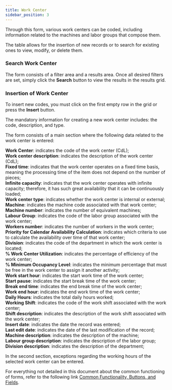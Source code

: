 ```yaml
---
title: Work Center
sidebar_position: 3
---
```


Through this form, various work centers can be coded, including information related to the machines and labor groups that compose them.

The table allows for the insertion of new records or to search for existing ones to view, modify, or delete them.

### Search Work Center 

The form consists of a filter area and a results area. Once all desired filters are set, simply click the **Search** button to view the results in the results grid.

### Insertion of Work Center 

To insert new codes, you must click on the first empty row in the grid or press the **Insert** button.

The mandatory information for creating a new work center includes: the code, description, and type.

The form consists of a main section where the following data related to the work center is entered:

**Work Center**: indicates the code of the work center (CdL);  
**Work center description**: indicates the description of the work center (CdL);  
**Fixed time**: indicates that the work center operates on a fixed time basis, meaning the processing time of the item does not depend on the number of pieces;  
**Infinite capacity**: indicates that the work center operates with infinite capacity; therefore, it has such great availability that it can be continuously loaded;  
**Work center type**: indicates whether the work center is internal or external;  
**Machine**: indicates the machine code associated with that work center;  
**Machine number**: indicates the number of equivalent machines;  
**Labour Group**: indicates the code of the labor group associated with the work center;  
**Workers number**: indicates the number of workers in the work center;  
**Priority for Calendar Availability Calculation**: indicates which criteria to use to calculate the availability over time of that work center;  
**Division**: indicates the code of the department in which the work center is located;  
**% Work Center Utilization**: indicates the percentage of efficiency of the work center;             
**% Minimum Occupancy Level**: indicates the minimum percentage that must be free in the work center to assign it another activity;  
**Work start hour**: indicates the start work time of the work center;  
**Start pause**: indicates the start break time of the work center;  
**Break end time**: indicates the end break time of the work center;  
**Work end hour**: indicates the end work time of the work center;  
**Daily Hours**: indicates the total daily hours worked;  
**Working Shift**: indicates the code of the work shift associated with the work center;  
**Shift description**: indicates the description of the work shift associated with the work center;  
**Insert date**: indicates the date the record was entered;  
**Last edit date**: indicates the date of the last modification of the record;  
**Machine description**: indicates the description of the machine;  
**Labour group description**: indicates the description of the labor group;  
**Division description**: indicates the description of the department;  

In the second section, exceptions regarding the working hours of the selected work center can be entered.

For everything not detailed in this document about the common functioning of forms, refer to the following link [Common Functionality, Buttons, and Fields](/docs/guide/common).